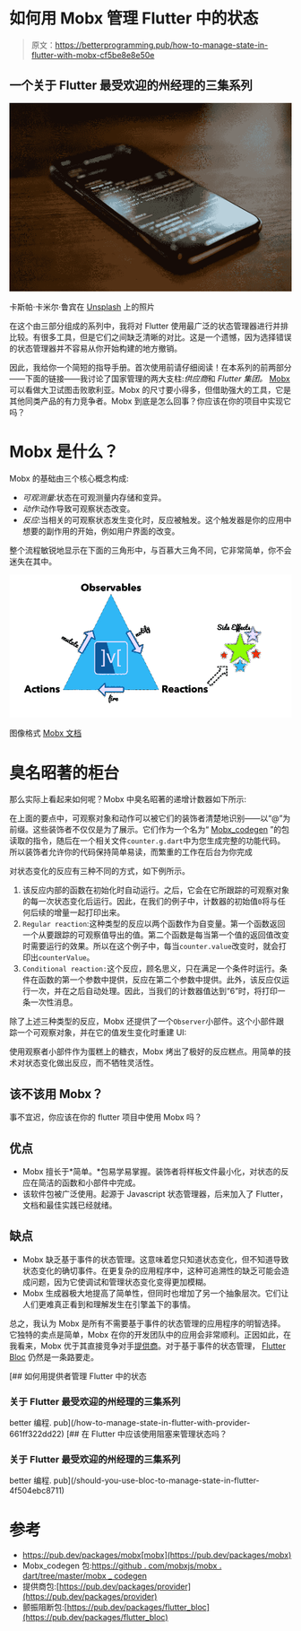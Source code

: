 # 如何用 Mobx 管理 Flutter 中的状态

> 原文：<https://betterprogramming.pub/how-to-manage-state-in-flutter-with-mobx-cf5be8e8e50e>

## 一个关于 Flutter 最受欢迎的州经理的三集系列

![](img/8c19d7f2ab4778bc57cdc10293e13f31.png)

卡斯帕·卡米尔·鲁宾在 [Unsplash](https://unsplash.com/?utm_source=unsplash&utm_medium=referral&utm_content=creditCopyText) 上的照片

在这个由三部分组成的系列中，我将对 Flutter 使用最广泛的状态管理器进行并排比较。有很多工具，但是它们之间缺乏清晰的对比。这是一个遗憾，因为选择错误的状态管理器并不容易从你开始构建的地方撤销。

因此，我给你一个简短的指导手册。首次使用前请仔细阅读！在本系列的前两部分——下面的链接——我讨论了国家管理的两大支柱:*供应商*和 *Flutter 集团。* [Mobx](https://pub.dev/packages/mobx) 可以看做大卫试图击败歌利亚。Mobx 的尺寸要小得多，但借助强大的工具，它是其他同类产品的有力竞争者。Mobx 到底是怎么回事？你应该在你的项目中实现它吗？

# Mobx 是什么？

Mobx 的基础由三个核心概念构成:

*   *可观测量*:状态在可观测量内存储和变异。
*   *动作*:动作导致可观察状态改变。
*   *反应*:当相关的可观察状态发生变化时，反应被触发。这个触发器是你的应用中想要的副作用的开始，例如用户界面的改变。

整个流程敏锐地显示在下面的三角形中，与百慕大三角不同，它非常简单，你不会迷失在其中。

![](img/a4200b0beac8ae574190244619e3b42a.png)

图像格式 [Mobx 文档](https://pub.dev/packages/mobx)

# 臭名昭著的柜台

那么实际上看起来如何呢？Mobx 中臭名昭著的递增计数器如下所示:

在上面的要点中，可观察对象和动作可以被它们的装饰者清楚地识别——以“@”为前缀。这些装饰者不仅仅是为了展示。它们作为一个名为“ [Mobx_codegen](https://github.com/mobxjs/mobx.dart/tree/master/mobx_codegen) ”的包读取的指令，随后在一个相关文件`counter.g.dart`中为您生成完整的功能代码。所以装饰者允许你的代码保持简单易读，而繁重的工作在后台为你完成

对状态变化的反应有三种不同的方式，如下例所示。

1.  该反应内部的函数在初始化时自动运行。之后，它会在它所跟踪的可观察对象的每一次状态变化后运行。因此，在我们的例子中，计数器的初始值`0`将与任何后续的增量一起打印出来。
2.  `Regular reaction`:这种类型的反应以两个函数作为自变量。第一个函数返回一个从要跟踪的可观察值导出的值。第二个函数是每当第一个值的返回值改变时需要运行的效果。所以在这个例子中，每当`counter.value`改变时，就会打印出`counterValue`。
3.  `Conditional reaction:`这个反应，顾名思义，只在满足一个条件时运行。条件在函数的第一个参数中提供，反应在第二个参数中提供。此外，该反应仅运行一次，并在之后自动处理。因此，当我们的计数器值达到“6”时，将打印一条一次性消息。

除了上述三种类型的反应，Mobx 还提供了一个`Observer`小部件。这个小部件跟踪一个可观察对象，并在它的值发生变化时重建 UI:

使用观察者小部件作为蛋糕上的糖衣，Mobx 烤出了极好的反应糕点。用简单的技术对状态变化做出反应，而不牺牲灵活性。

## 该不该用 Mobx？

事不宜迟，你应该在你的 flutter 项目中使用 Mobx 吗？

## **优点**

*   Mobx 擅长于*简单。*包易学易掌握。装饰者将样板文件最小化，对状态的反应在简洁的函数和小部件中完成。
*   该软件包被广泛使用。起源于 Javascript 状态管理器，后来加入了 Flutter，文档和最佳实践已经就绪。

## **缺点**

*   Mobx 缺乏基于事件的状态管理。这意味着您只知道状态变化，但不知道导致状态变化的确切事件。在更复杂的应用程序中，这种可追溯性的缺乏可能会造成问题，因为它使调试和管理状态变化变得更加模糊。
*   Mobx 生成器极大地提高了简单性，但同时也增加了另一个抽象层次。它们让人们更难真正看到和理解发生在引擎盖下的事情。

总之，我认为 Mobx 是所有不需要基于事件的状态管理的应用程序的明智选择。它独特的卖点是简单，Mobx 在你的开发团队中的应用会非常顺利。正因如此，在我看来，Mobx 优于其直接竞争对手[提供商](https://pub.dev/packages/provider)。对于基于事件的状态管理， [Flutter Bloc](https://pub.dev/packages/flutter_bloc) 仍然是一条路要走。

[](/how-to-manage-state-in-flutter-with-provider-661ff322dd22) [## 如何用提供者管理 Flutter 中的状态

### 关于 Flutter 最受欢迎的州经理的三集系列

better 编程. pub](/how-to-manage-state-in-flutter-with-provider-661ff322dd22) [](/should-you-use-bloc-to-manage-state-in-flutter-4f504ebc8711) [## 在 Flutter 中应该使用阻塞来管理状态吗？

### 关于 Flutter 最受欢迎的州经理的三集系列

better 编程. pub](/should-you-use-bloc-to-manage-state-in-flutter-4f504ebc8711) 

# 参考

*   https://pub.dev/packages/mobx[mobx](https://pub.dev/packages/mobx)
*   Mobx_codegen 包:[https://github . com/mobxjs/mobx . dart/tree/master/mobx _ codegen](https://github.com/mobxjs/mobx.dart/tree/master/mobx_codegen)
*   提供商包:[https://pub.dev/packages/provider](https://pub.dev/packages/provider)
*   颤振阻断包:[https://pub.dev/packages/flutter_bloc](https://pub.dev/packages/flutter_bloc)